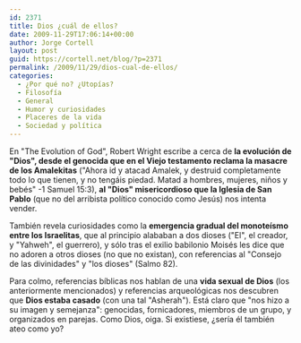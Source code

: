 ```yaml
---
id: 2371
title: Dios ¿cuál de ellos?
date: 2009-11-29T17:06:14+00:00
author: Jorge Cortell
layout: post
guid: https://cortell.net/blog/?p=2371
permalink: /2009/11/29/dios-cual-de-ellos/
categories:
  - ¿Por qué no? ¿Utopías?
  - Filosofí­a
  - General
  - Humor y curiosidades
  - Placeres de la vida
  - Sociedad y polí­tica
---
```

En "The Evolution of God", Robert Wright escribe a cerca de **la evolución de "Dios", desde el genocida que en el Viejo testamento reclama la masacre de los Amalekitas** ("Ahora id y atacad Amalek, y destruid completamente todo lo que tienen, y no tengáis piedad. Matad a hombres, mujeres, niños y bebés" -1 Samuel 15:3), **al "Dios" misericordioso que la Iglesia de San Pablo** (que no del arribista político conocido como Jesús) nos intenta vender.

También revela curiosidades como la **emergencia gradual del monoteísmo entre los Israelitas**, que al principio alababan a dos dioses ("El", el creador, y "Yahweh", el guerrero), y sólo tras el exilio babilonio Moisés les dice que no adoren a otros dioses (no que no existan), con referencias al "Consejo de las divinidades" y "los dioses" (Salmo 82).

Para colmo, referencias bíblicas nos hablan de una **vida sexual de Dios** (los anteriormente mencionados) y referencias arqueológicas nos descubren que **Dios estaba casado** (con una tal "Asherah"). Está claro que "nos hizo a su imagen y semejanza": genocidas, fornicadores, miembros de un grupo, y organizados en parejas. Como Dios, oiga. Si existiese, ¿sería él también ateo como yo?